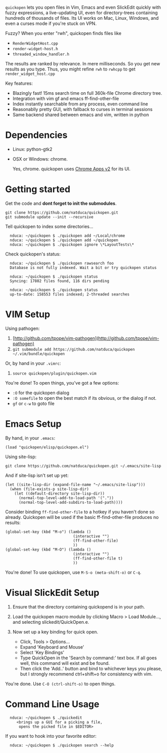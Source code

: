 `quickopen` lets you open files in Vim, Emacs and even SlickEdit quickly with fuzzy expressions, a live-updating
UI, even for directory-trees containing hundreds of thousands of files. Its UI works on Mac, Linux, Windows, and even a curses mode if you're stuck on VPN.

Fuzzy? When you enter "rwh", quickopen finds files like

- `RenderWidgetHost.cpp`
- `render-widget-host.h`
- `threaded_window_handler.h`

The results are ranked by relevance. In mere milliseconds. So you get new results
as you type. Thus, you might refine `rwh` to `rwhcpp` to get
`render_widget_host.cpp`

Key features:

- Blazingly fast! 15ms search time on full 360k-file Chrome directory tree.
- Integration with vim gf and emacs ff-find-other-file
- Index instantly searchable from any process, even command line
- Reasonablly pretty GUI, with fallback to curses in terminal sessions
- Same backend shared between emacs and vim, written in python


Dependencies
================================================================================
- Linux: python-gtk2
- OSX or Windows: chrome.

  Yes, chrome. quickopen uses [Chrome Apps v2](http://developer.chrome.com/trunk/apps/about_apps.html) for its UI.

Getting started
================================================================================

Get the code and **dont forget to init the submodules**.

    git clone https://github.com/natduca/quickopen.git
    git submodule update --init --recursive

Tell quickopen to index some directories...

      nduca: ~/quickopen $ ./quickopen add ~/Local/chrome
      nduca: ~/quickopen $ ./quickopen add ~/quickopen
      nduca: ~/quickopen $ ./quickopen ignore \*LayoutTests\*

Check quickopen's status:

      nduca: ~/quickopen $ ./quickopen rawsearch foo
      Database is not fully indexed. Wait a bit or try quickopen status

      nduca: ~/quickopen $ ./quickopen status
      Syncing: 17802 files found, 116 dirs pending

      nduca: ~/quickopen $ ./quickopen status
      up-to-date: 158553 files indexed; 2-threaded searches


VIM Setup
================================================================================

Using pathogen:

1. [http://github.com/tpope/vim-pathogen](http://github.com/tpope/vim-pathogen)
2. `git submodule add https://github.com/natduca/quickopen ~/.vim/bundle/quickopen`

Or, by hand in your `.vimrc`:

1. `source quickopen/plugin/quickopen.vim`

You're done! To open things, you've got a few options:

*  `:O` for the quickopen dialog
*  `:O somefile` to open the best match if its obvious, or the dialog if not.
*  `gf` or `c-w` to goto file

Emacs Setup
================================================================================


By hand, in your `.emacs`:

    (load "quickopen/elisp/quickopen.el")

Using site-lisp:

    git clone https://github.com/natduca/quickopen.git ~/.emacs/site-lisp


And if site-lisp isn't set up yet:

    (let ((site-lisp-dir (expand-file-name "~/.emacs/site-lisp")))
      (when (file-exists-p site-lisp-dir)
        (let ((default-directory site-lisp-dir))
          (normal-top-level-add-to-load-path '("."))
          (normal-top-level-add-subdirs-to-load-path))))

Consider binding `ff-find-other-file` to a hotkey if you haven't done
so already. Quickopen will be used if the basic ff-find-other-file produces no
results:

    (global-set-key (kbd "M-o") (lambda ()
                                  (interactive "")
                                  (ff-find-other-file)
                                  ))
    (global-set-key (kbd "M-O") (lambda ()
                                  (interactive "")
                                  (ff-find-other-file t)
                                  ))


You're done! To use quickopen, use `M-S-o (meta-shift-o)` or `C-q`.


Visual SlickEdit Setup
================================================================================

1. Ensure that the directory containing quickopend is in your path.

2. Load the quickopen macro module by clicking Macro > Load Module..., and
    selecting slickedit/QuickOpen.e.

3. Now set up a key binding for quick open.
    - Click, Tools > Options...
    - Expand 'Keyboard and Mouse'
    - Select 'Key Bindings'
    - Type QuickOpen in the 'Search by command:' text box. If all goes well,
       this command will exist and be found.
    - Then click the 'Add..' button and bind to whichever keys you please,
       but I strongly recommend ctrl+shift+o for consistency with vim.

You're done. Use `C-O (ctrl-shift-o)` to open things.


Command Line Usage
================================================================================

      nduca: ~/quickopen $ ./quickedit
         <brings up a GUI for a picking a file,
          opens the picked file in $EDITOR>

If you want to hook into your favorite editor:

      nduca: ~/quickopen $ ./quickopen search --help
